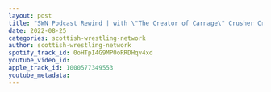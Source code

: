 ```yaml
---
layout: post
title: "SWN Podcast Rewind | with \"The Creator of Carnage\" Crusher Craib"
date: 2022-08-25
categories: scottish-wrestling-network
author: scottish-wrestling-network
spotify_track_id: 0oHTpI4G9MP0oRRDHqv4xd
youtube_video_id: 
apple_track_id: 1000577349553
youtube_metadata: 
---
```


